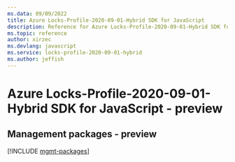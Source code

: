```yaml
---
ms.data: 09/09/2022
title: Azure Locks-Profile-2020-09-01-Hybrid SDK for JavaScript
description: Reference for Azure Locks-Profile-2020-09-01-Hybrid SDK for JavaScript
ms.topic: reference
author: xirzec
ms.devlang: javascript
ms.service: locks-profile-2020-09-01-hybrid
ms.author: jeffish
---
```

# Azure Locks-Profile-2020-09-01-Hybrid SDK for JavaScript - preview

## Management packages - preview
[!INCLUDE [mgmt-packages](locks-profile-2020-09-01-hybrid-mgmt-index.md)]
